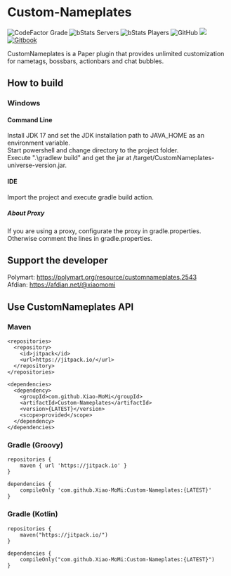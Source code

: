 # Custom-Nameplates

![CodeFactor Grade](https://img.shields.io/codefactor/grade/github/Xiao-MoMi/Custom-Nameplates)
![bStats Servers](https://img.shields.io/bstats/servers/16649)
![bStats Players](https://img.shields.io/bstats/players/16649)
![GitHub](https://img.shields.io/github/license/Xiao-MoMi/Custom-Nameplates)
[![](https://jitpack.io/v/Xiao-MoMi/Custom-Nameplates.svg)](https://jitpack.io/#Xiao-MoMi/Custom-Nameplates)
<a href="https://mo-mi.gitbook.io/xiaomomi-plugins/plugin-wiki/" alt="GitBook">
<img src="https://img.shields.io/badge/docs-gitbook-brightgreen" alt="Gitbook"/>
</a>

CustomNameplates is a Paper plugin that provides unlimited customization for nametags, bossbars, actionbars and chat bubbles.

## How to build

### Windows

#### Command Line
Install JDK 17 and set the JDK installation path to JAVA_HOME as an environment variable.\
Start powershell and change directory to the project folder.\
Execute ".\gradlew build" and get the jar at /target/CustomNameplates-universe-version.jar.

#### IDE
Import the project and execute gradle build action.

##### About Proxy
If you are using a proxy, configurate the proxy in gradle.properties. Otherwise comment the lines in gradle.properties.

## Support the developer

Polymart: https://polymart.org/resource/customnameplates.2543 \
Afdian: https://afdian.net/@xiaomomi

## Use CustomNameplates API

### Maven

```
<repositories>
  <repository>
    <id>jitpack</id>
    <url>https://jitpack.io/</url>
  </repository>
</repositories>
```
```
<dependencies>
  <dependency>
    <groupId>com.github.Xiao-MoMi</groupId>
    <artifactId>Custom-Nameplates</artifactId>
    <version>{LATEST}</version>
    <scope>provided</scope>
  </dependency>
</dependencies>
```
### Gradle (Groovy)

```
repositories {
    maven { url 'https://jitpack.io' }
}
```
```
dependencies {
    compileOnly 'com.github.Xiao-MoMi:Custom-Nameplates:{LATEST}'
}
```
### Gradle (Kotlin)

```
repositories {
    maven("https://jitpack.io/")
}
```
```
dependencies {
    compileOnly("com.github.Xiao-MoMi:Custom-Nameplates:{LATEST}")
}
```